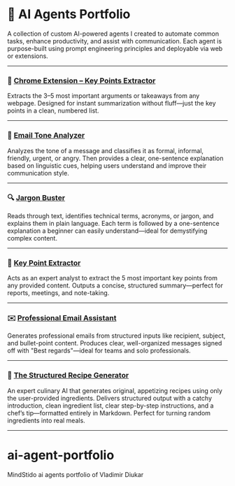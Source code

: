 


# 🧠 AI Agents Portfolio

A collection of custom AI-powered agents I created to automate common tasks, enhance productivity, and assist with communication. Each agent is purpose-built using prompt engineering principles and deployable via web or extensions.

---

### 📌 [Chrome Extension – Key Points Extractor](https://app.mindstudio.ai/agents/chrome-extension--key-points-extractor-695d43fd/remix)

Extracts the 3–5 most important arguments or takeaways from any webpage. Designed for instant summarization without fluff—just the key points in a clean, numbered list.

---

### 💬 [Email Tone Analyzer](https://app.mindstudio.ai/agents/email-tone-analyzer-44a5ac51/remix)

Analyzes the tone of a message and classifies it as formal, informal, friendly, urgent, or angry. Then provides a clear, one-sentence explanation based on linguistic cues, helping users understand and improve their communication style.

---

### 🔍 [Jargon Buster](https://app.mindstudio.ai/agents/jargon-buster-4982cd52/remix)

Reads through text, identifies technical terms, acronyms, or jargon, and explains them in plain language. Each term is followed by a one-sentence explanation a beginner can easily understand—ideal for demystifying complex content.

---

### 🧾 [Key Point Extractor](https://app.mindstudio.ai/agents/key-point-extractor-bf7ab417/remix)

Acts as an expert analyst to extract the 5 most important key points from any provided content. Outputs a concise, structured summary—perfect for reports, meetings, and note-taking.

---

### ✉️ [Professional Email Assistant](https://app.mindstudio.ai/agents/professional-email-assistant-9e58c516/remix)

Generates professional emails from structured inputs like recipient, subject, and bullet-point content. Produces clear, well-organized messages signed off with "Best regards"—ideal for teams and solo professionals.

---

### 🍳 [The Structured Recipe Generator](https://app.mindstudio.ai/agents/the-structured-recipe-generator-f6dc2e10/remix)

An expert culinary AI that generates original, appetizing recipes using only the user-provided ingredients. Delivers structured output with a catchy introduction, clean ingredient list, clear step-by-step instructions, and a chef’s tip—formatted entirely in Markdown. Perfect for turning random ingredients into real meals.

---



# ai-agent-portfolio
MindStido ai agents portfolio of Vladimir Diukar
